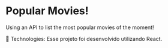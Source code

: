 # Popular Movies!
Using an API to list the most popular movies of the moment! 


🚀 Technologies:
Esse projeto foi desenvolvido utilizando React. 
